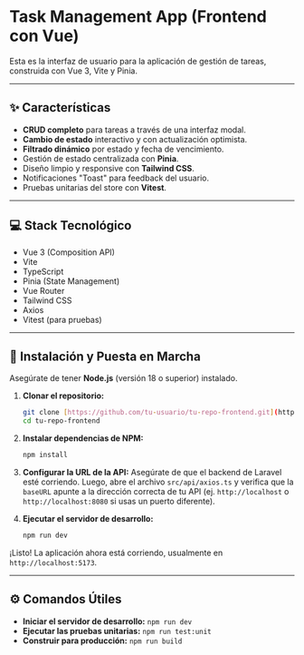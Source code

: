 # Task Management App (Frontend con Vue)

Esta es la interfaz de usuario para la aplicación de gestión de tareas, construida con Vue 3, Vite y Pinia.

---

## ✨ Características

-   **CRUD completo** para tareas a través de una interfaz modal.
-   **Cambio de estado** interactivo y con actualización optimista.
-   **Filtrado dinámico** por estado y fecha de vencimiento.
-   Gestión de estado centralizada con **Pinia**.
-   Diseño limpio y responsive con **Tailwind CSS**.
-   Notificaciones "Toast" para feedback del usuario.
-   Pruebas unitarias del store con **Vitest**.

---

## 💻 Stack Tecnológico

-   Vue 3 (Composition API)
-   Vite
-   TypeScript
-   Pinia (State Management)
-   Vue Router
-   Tailwind CSS
-   Axios
-   Vitest (para pruebas)

---

## 🚀 Instalación y Puesta en Marcha

Asegúrate de tener **Node.js** (versión 18 o superior) instalado.

1.  **Clonar el repositorio:**
    ```bash
    git clone [https://github.com/tu-usuario/tu-repo-frontend.git](https://github.com/tu-usuario/tu-repo-frontend.git)
    cd tu-repo-frontend
    ```

2.  **Instalar dependencias de NPM:**
    ```bash
    npm install
    ```

3.  **Configurar la URL de la API:**
    Asegúrate de que el backend de Laravel esté corriendo. Luego, abre el archivo `src/api/axios.ts` y verifica que la `baseURL` apunte a la dirección correcta de tu API (ej. `http://localhost` o `http://localhost:8080` si usas un puerto diferente).

4.  **Ejecutar el servidor de desarrollo:**
    ```bash
    npm run dev
    ```

¡Listo! La aplicación ahora está corriendo, usualmente en `http://localhost:5173`.

---

## ⚙️ Comandos Útiles

-   **Iniciar el servidor de desarrollo:** `npm run dev`
-   **Ejecutar las pruebas unitarias:** `npm run test:unit`
-   **Construir para producción:** `npm run build`